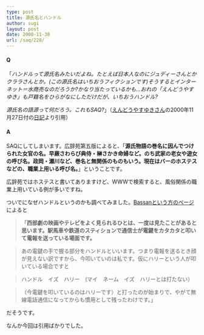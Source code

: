 ```yaml
---
type: post
title: 源氏名とハンドル
author: sugi
layout: post
date: 2000-11-30
url: /saq/228/
---
```

#### Q 

「<cite>ハンドルって源氏名みたいだよね。たとえば日本人なのにジュディーさんとかクララさんとか。(この源氏名はいちおうフィクションです)そうするとインターネット＝水商売なのだろうか?かなり当たっているかも...おれの「えんどうやすゆき」も戸籍名をひらがなにしただけだが、いちおうハンドル?</cite>

<cite>源氏名の語源って何だろう。これもSAQ?</cite>」（<a href="http://www.ss.iij4u.or.jp/~eyasuyuk/index.shtml" onclick="_gaq.push(['_trackEvent', 'outbound-article', 'http://www.ss.iij4u.or.jp/~eyasuyuk/index.shtml', 'えんどうやすゆきさん']);" >えんどうやすゆきさん</a>の2000年11月27日付の<a href="http://www.diary.ne.jp/user/33251/" onclick="_gaq.push(['_trackEvent', 'outbound-article', 'http://www.diary.ne.jp/user/33251/', '日記']);" >日記</a>より引用）

#### A 

SAQにしてしまいます。広辞苑第五版によると、「**源氏物語の巻名に因んでつけられた女官の名。早蕨さわらび典侍・榊さかき命婦など。のち武家の老女や遊女の呼び名。政岡・瀬川など、巻名と無関係のものもいう。現在はバーのホステスなどの、職業上用いる呼び名。**」ということです。

広辞苑ではホステスと書いてありますけど、WWWで検索すると、風俗関係の職業上用いている例が多いですね。

ついでになぜハンドルというのかも調べてみました。<a href="http://www2.117.ne.jp/~bassan/zakki.html" onclick="_gaq.push(['_trackEvent', 'outbound-article', 'http://www2.117.ne.jp/~bassan/zakki.html', 'Bassanという方のページ']);" >Bassanという方のページ</a>によると

> 「**西部劇の映画やテレビをよく見られるひとは、一度は見たことがあると思います。駅馬車や鉄道のスティションで通信士が電鍵をカタカタと叩いて電報を送っている場面です。**

> あの電鍵の手で握る部分をハンドルといいます。つまり電報を送るとき顔が見えない訳ですから、今叩いていのは私です。仮にハリーという人が叩いている場合ですと

> ハンドル　イズ　ハリー　(マイ　ネーム　イズ　ハリーとは打たない）

> （今電鍵を叩いているのはハリーです）と打ったのが始まりで、やがて無線電話通信になってからも慣用として残ったわけです。」

だそうです。

なんか今回は引用ばかりでした。